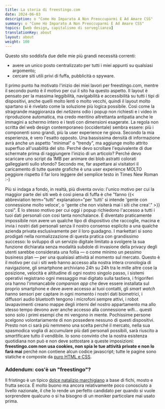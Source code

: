 ```yaml
---
title: La storia di freestingo.com
date: 2024-06-03
description: o "Come Ho Imparato A Non Preoccuparmi E Ad Amare CSS"
summary: o "Come Ho Imparato A Non Preoccuparmi E Ad Amare CSS"
topics: [web design, capitalismo di sorveglianza]
translationKey: about
layout: about
weight: 100
---
```


Questo sito soddisfa due delle mie più grandi necessità correnti:

- avere un unico posto centralizzato per tutti i miei appunti su qualsiasi argomento;
- cercare siti utili privi di fuffa, pubblicità o spyware.

Il primo punto ha motivato l'inizio dei miei lavori per freestingo.com, mentre
il secondo punto è il motivo per cui il sito ha questo aspetto. Il layout è pensato
per la massima leggibilità, navigabilità e accessibilità su tutti i tipi di dispositivi,
anche quelli molto lenti o molto vecchi, quindi il layout molto spartano si è rivelato
come la soluzione più logica possibile. Così come la stragrande maggioranza dei _netizens_
odio i popup non richiesti e i video in riproduzione automatica, ma credo meritino
altrettanta antipatia anche le immagini a schermo intero e i testi con dimensioni esagerate.
La regola non scritta del web design contemporaneo (occidentale) sembra essere: più i
componenti sono grandi, più la user experience ne giova.
Secondo la mia esperienza, è vero l'esatto opposto. Una bassissima densità di informazione avrà
anche un aspetto "minimal" o "trendy", ma aggiunge molto attrito superfluo all'usabilità
del sito. Perché devo scrollare l'equivalente di due schermate prima di raggiungere
l'inizio di un articolo? Perché devo scaricare uno script da 1MB per animare dei blob astratti
colorati galleggianti sullo sfondo? Secondo me, far aspettare ai visitatori il caricamento 
di tutte queste grafiche è una user experience MOLTO peggiore rispetto
il far loro leggere del semplice testo in Times New Roman :-)

Più si indaga a fondo, in realtà, più diventa ovvio: l'unico motivo per cui la maggior parte dei siti
web è così piena di fuffa è che "fanno
{{< abbreviation term="tutti" explanation="per 'tutti' si intende 'gente con connessione molto veloce', o 'gente che non visiterà mai i siti che crea'." >}} così".
È lo stesso motivo per cui oggi i popup richiedono l'accesso a tutti i tuoi dati personali con
così tanta nonchalance. È diventato praticamente impossibile non avere
un qualche tipo di dispositivo che raccoglie, macina e invia i nostri dati personali senza il
nostro consenso esplicito a una qualche azienda privata esclusivamente per il loro guadagno.
I markettari si sono prodigati nella normalizzazione di questa pratica con grandissimo successo:
lo sviluppo di un servizio digitale limitato a svolgere la sua funzione dichiarata senza modalità
subdole di invasione della privacy degli utenti sarebbe considerata una follia — o come minimo un
pessimo business plan — per una qualsiasi attività al momento sul mercato. Questo è il motivo per cui
i siti web hanno accesso alla nostra intera cronologia di navigazione, gli smartphone archiviano 24h su 24h
tra le mille altre cose la posizione, velocità e altitudine di ogni nostro singolo passo, i sistemi operativi registrano
ogni messaggio mai digitato sulla tastiera, i frigoriferi ora hanno l'immancabile _companion app_
che deve essere installata sul proprio smartphone e deve avere accesso ai tuoi contatti, gli _smart watch_
hanno sensori per captare in ogni momento i nostri dati biometrici, i diffusori audio bluetooth
tengono i microfoni sempre attivi, i robot lavapavimenti creano mappe degli interni del nostro
appartamento ma allo stesso tempo devono aver anche accesso alla connessione wifi... questi sono solo
i primi esempi che mi vengono in mente. Pochissime persone scelgono volontariamente di non possedere
nessuno di questi dispositivi. Presto non ci sarà più nemmeno una scelta perché il mercato, nella
sua spasmodica voglia di accumulare più dati personali possibili, sarà riuscito a
*smart*ificare tutto il vendibile. Io sono convinto che la nostra esistenza quotidiana non può
e non deve sottostare a queste imposizioni: **freestingo.com non usa cookies, non spia le tue attività private e non lo farà mai** perché non
contiene alcun codice javascript; tutte le pagine sono statiche e composte da [puro HTML e CSS](https://github.com/freestingo/freestingo-com "'freestingo-com' su GitHub").

### Addendum: cos'è un "freestingo"?

Il fristingo è un tipico [dolce natalizio marchigiano](https://www.atuttagola.com/firstingo-o-bostrengo-dolce-tipico-marchigiano/ "ricetta del fristingo")
a base di fichi, mosto e frutta secca. È molto buono ma ancora relativamente poco conosciuto a livello
nazionale, il che lo rende un perfetto candidato per quando si vuole sorprendere qualcuno o si ha bisogno
di un moniker particolare mai usato prima.
